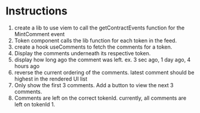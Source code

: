 # Instructions

1. create a lib to use viem to call the getContractEvents function for the MintComment event
2. Token component calls the lib function for each token in the feed.
3. create a hook useComments to fetch the comments for a token.
4. Display the comments underneath its respective token.
5. display how long ago the comment was left. ex. 3 sec ago, 1 day ago, 4 hours ago
6. reverse the current ordering of the comments. latest comment should be highest in the rendered UI list
7. Only show the first 3 comments. Add a button to view the next 3 comments.
8. Comments are left on the correct tokenId. currently, all comments are left on tokenId 1.

